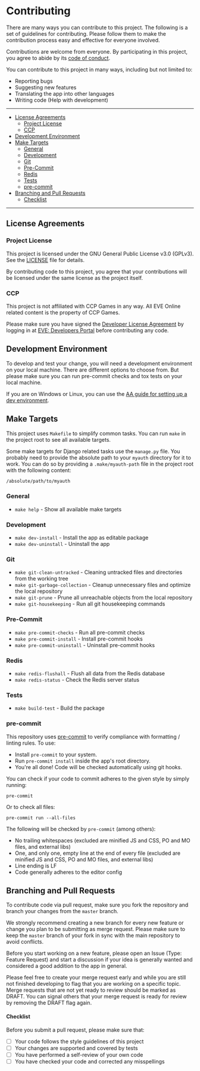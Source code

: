 # Contributing<a name="contributing"></a>

There are many ways you can contribute to this project. The following is a set of
guidelines for contributing. Please follow them to make the contribution process
easy and effective for everyone involved.

Contributions are welcome from everyone. By participating in this project, you
agree to abide by its [code of conduct].

You can contribute to this project in many ways, including but not limited to:

- Reporting bugs
- Suggesting new features
- Translating the app into other languages
- Writing code (Help with development)

______________________________________________________________________

<!-- mdformat-toc start --slug=github --maxlevel=6 --minlevel=2 -->

- [License Agreements](#license-agreements)
  - [Project License](#project-license)
  - [CCP](#ccp)
- [Development Environment](#development-environment)
- [Make Targets](#make-targets)
  - [General](#general)
  - [Development](#development)
  - [Git](#git)
  - [Pre-Commit](#pre-commit)
  - [Redis](#redis)
  - [Tests](#tests)
  - [pre-commit](#pre-commit)
- [Branching and Pull Requests](#branching-and-pull-requests)
  - [Checklist](#checklist)

<!-- mdformat-toc end -->

______________________________________________________________________

## License Agreements<a name="license-agreements"></a>

### Project License<a name="project-license"></a>

This project is licensed under the GNU General Public License v3.0 (GPLv3). See the
[LICENSE](LICENSE) file for details.

By contributing code to this project, you agree that your contributions will be
licensed under the same license as the project itself.

### CCP<a name="ccp"></a>

This project is not affiliated with CCP Games in any way. All EVE Online related
content is the property of CCP Games.

Please make sure you have signed the [Developer License Agreement]
by logging in at [EVE: Developers Portal] before contributing any code.

## Development Environment<a name="development-environment"></a>

To develop and test your change, you will need a development environment on your
local machine. There are different options to choose from. But please make sure
you can run pre-commit checks and tox tests on your local machine.

If you are on Windows or Linux, you can use the [AA guide for setting up a dev environment].

## Make Targets<a name="make-targets"></a>

This project uses `Makefile` to simplify common tasks. You can run `make` in the
project root to see all available targets.

Some make targets for Django related tasks use the `manage.py` file.
You probably need to provide the absolute path to your `myauth` directory for it to work.
You can do so by providing a `.make/myauth-path` file in the project root with the
following content:

```makefile
/absolute/path/to/myauth
```

### General<a name="general"></a>

- `make help` - Show all available make targets

### Development<a name="development"></a>

- `make dev-install` - Install the app as editable package
- `make dev-uninstall` - Uninstall the app

### Git<a name="git"></a>

- `make git-clean-untracked` - Cleaning untracked files and directories from the working tree
- `make git-garbage-collection` - Cleanup unnecessary files and optimize the local repository
- `make git-prune` - Prune all unreachable objects from the local repository
- `make git-housekeeping` - Run all git housekeeping commands

### Pre-Commit<a name="pre-commit"></a>

- `make pre-commit-checks` - Run all pre-commit checks
- `make pre-commit-install` - Install pre-commit hooks
- `make pre-commit-uninstall` - Uninstall pre-commit hooks

### Redis<a name="redis"></a>

- `make redis-flushall` - Flush all data from the Redis database
- `make redis-status` - Check the Redis server status

### Tests<a name="tests"></a>

- `make build-test` - Build the package

### pre-commit<a name="pre-commit"></a>

This repository uses [pre-commit] to verify compliance with formatting / linting rules.
To use:

- Install `pre-commit` to your system.
- Run `pre-commit install` inside the app's root directory.
- You're all done! Code will be checked automatically using git hooks.

You can check if your code to commit adheres to the given style by simply running:

```shell script
pre-commit
```

Or to check all files:

```shell script
pre-commit run --all-files
```

The following will be checked by `pre-commit` (among others):

- No trailing whitespaces (excluded are minified JS and CSS, PO and MO files, and
  external libs)
- One, and only one, empty line at the end of every file (excluded are minified JS
  and CSS, PO and MO files, and external libs)
- Line ending is LF
- Code generally adheres to the editor config

## Branching and Pull Requests<a name="branching-and-pull-requests"></a>

To contribute code via pull request, make sure you fork the repository and branch your
changes from the `master` branch.

We strongly recommend creating a new branch for every new feature or change you
plan to be submitting as merge request. Please make sure to keep the `master` branch of
your fork in sync with the main repository to avoid conflicts.

Before you start working on a new feature, please open an Issue (Type: Feature
Request) and start a discussion if your idea is generally wanted and considered a
good addition to the app in general.

Please feel free to create your merge request early and while you are still not
finished developing to flag that you are working on a specific topic. Merge requests
that are not yet ready to review should be marked as DRAFT. You can signal others
that your merge request is ready for review by removing the DRAFT flag again.

#### Checklist<a name="checklist"></a>

Before you submit a pull request, please make sure that:

- [ ] Your code follows the style guidelines of this project
- [ ] Your changes are supported and covered by tests
- [ ] You have performed a self-review of your own code
- [ ] You have checked your code and corrected any misspellings

<!-- Links -->

[aa guide for setting up a dev environment]: https://allianceauth.readthedocs.io/en/latest/development/dev_setup/aa-dev-setup-wsl-vsc-v2.html "AA Guide for Setting up a Dev Environment"
[code of conduct]: CODE_OF_CONDUCT.md "Code of Conduct"
[developer license agreement]: https://developers.eveonline.com/license-agreement "Developer License Agreement"
[eve: developers portal]: https://developers.eveonline.com/ "EVE: Developers Portal"
[pre-commit]: https://github.com/pre-commit/pre-commit "pre-commit"
